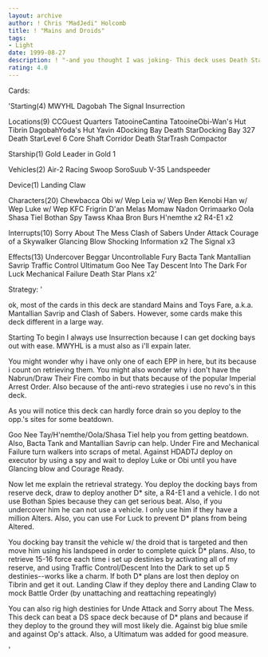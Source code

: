 ```yaml
---
layout: archive
author: ! Chris "MadJedi" Holcomb
title: ! "Mains and Droids"
tags:
- Light
date: 1999-08-27
description: ! "-and you thought I was joking- This deck uses Death Star Plans and MWYHL for a deadly regenerating combo."
rating: 4.0
---
```

Cards: 

'Starting(4)
MWYHL
Dagobah
The Signal
Insurrection

Locations(9)
CCGuest Quarters
TatooineCantina
TatooineObi-Wan's Hut
Tibrin
DagobahYoda's Hut
Yavin 4Docking Bay
Death StarDocking Bay 327
Death StarLevel 6 Core Shaft Corridor
Death StarTrash Compactor

Starship(1)
Gold Leader in Gold 1

Vehicles(2)
Air-2 Racing Swoop
SoroSuub V-35 Landspeeder

Device(1)
Landing Claw

Characters(20)
Chewbacca
Obi w/ Wep
Leia w/ Wep
Ben Kenobi
Han w/ Wep
Luke w/ Wep
KFC
Frigrin D'an
Melas
Momaw Nadon
Orrimaarko
Oola
Shasa Tiel
Bothan Spy
Tawss Khaa
Bron Burs
H'nemthe x2
R4-E1 x2

Interrupts(10)
Sorry About The Mess
Clash of Sabers
Under Attack
Courage of a Skywalker
Glancing Blow
Shocking Information x2
The Signal x3

Effects(13)
Undercover
Beggar
Uncontrollable Fury
Bacta Tank
Mantallian Savrip
Traffic Control
Ultimatum
Goo Nee Tay
Descent Into The Dark
For Luck
Mechanical Failure
Death Star Plans x2'

Strategy: '

ok, most of the cards in this deck are standard Mains and Toys Fare, a.k.a. Mantallian Savrip and Clash of Sabers.  However, some cards make this deck different in a large way.

Starting
To begin I always use Insurrection because I can get docking bays out with ease.  MWYHL is a must also as i'll expain later.

You might wonder why i have only one of each EPP in here, but its because i count on retrieving them.  You might also wonder why i don't have the Nabrun/Draw Their Fire combo in but thats because of the popular Imperial Arrest Order.  Also because of the anti-revo strategies i use no revo's in this deck.

As you will notice this deck can hardly force drain so you deploy to the opp.'s sites for some beatdown.

Goo Nee Tay/H'nemthe/Oola/Shasa Tiel help you from getting beatdown.  Also, Bacta Tank and Mantallian Savrip can help.  Under Fire and Mechanical Failure turn walkers into scraps of metal.  Against HDADTJ deploy on executor by using a spy and wait to deploy Luke or Obi until you have Glancing blow and Courage Ready.

Now let me explain the retrieval strategy. You deploy the docking bays from reserve deck, draw to deploy another D* site, a R4-E1 and a vehicle.  I do not use Bothan Spies because they can get serious beat.	Also, if you undercover him he can not use a vehicle.  I only use him if they have a million Alters.  Also, you can use For Luck to prevent D* plans from being Altered.

You docking bay transit the vehicle w/ the droid that is targeted and then move him using his landspeed in order to complete quick D* plans.  Also, to retrieve 15-16 force each time i set up destinies by activating all of my reserve, and using Traffic Control/Descent Into the Dark to set up 5 destinies--works like a charm.  If both D* plans are lost then deploy on Tibrin and get it out.  Landing Claw if they deploy there and Landing Claw to mock Battle Order (by unattaching and reattaching repeatingly)

You can also rig high destinies for Unde Attack and Sorry about The Mess.  This deck can beat a DS space deck because of D* plans and because if they deploy to the ground they will most likely die.  Against big blue smile and against Op's attack.  Also, a Ultimatum was added for good measure.







'